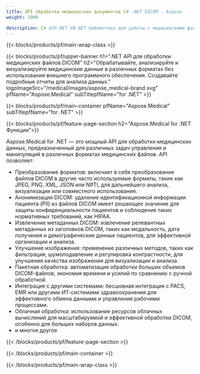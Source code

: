 ```yaml
---
title: API обработки медицинских документов C# .NET DICOM - Aspose 
weight: 1000

description: C# ASP.NET VB.NET библиотека для работы с медицинскими файлами DICOM. 
---
```


{{< blocks/products/pf/main-wrap-class >}}

{{< blocks/products/pf/upper-banner h1=".NET API для обработки медицинских файлов DICOM" h2="Обрабатывайте, анализируйте и визуализируйте медицинские данные в различных форматах без использования внешнего программного обеспечения. Создавайте подробные отчеты для анализа данных." logoImageSrc="/medical/images/aspose_medical-brand.svg" pfName="Aspose.Medical" subTitlepfName="for .NET" >}}

{{< blocks/products/pf/main-container pfName="Aspose.Medical" subTitlepfName="for .NET" >}}

{{< blocks/products/pf/feature-page-section h2="Aspose.Medical for .NET Функции">}}

<p>Aspose.Medical for .NET — это мощный API для обработки медицинских данных, предназначенный для различных задач управления и манипуляций в различных форматах медицинских файлов. API позволяет:</p>

<ul>
<li>Преобразование форматов: включает в себя преобразование файлов DICOM в другие часто используемые форматы, такие как JPEG, PNG, XML, JSON или NIfTI, для дальнейшего анализа, визуализации или совместного использования.</li>
<li>Анонимизация DICOM: удаление идентификационной информации пациента (PII) из файлов DICOM имеет решающее значение для защиты конфиденциальности пациентов и соблюдения таких нормативных требований, как HIPAA.</li>
<li>Извлечение метаданных DICOM: извлечение релевантных метаданных из заголовков DICOM, таких как модальность, дата получения и демографические данные пациентов, для эффективной организации и анализа.</li>
<li>Улучшение изображения: применение различных методов, таких как фильтрация, шумоподавление и регулировка контрастности, для улучшения качества изображения для визуализации и анализа.</li>
<li>Пакетная обработка: автоматизация обработки больших объемов DICOM-файлов, экономия времени и усилий по сравнению с ручной обработкой.</li>
<li>Интеграция с другими системами: бесшовная интеграция с PACS, EMR или другими ИТ-системами здравоохранения для эффективного обмена данными и управления рабочими процессами.</li>
<li>Облачная обработка: использование ресурсов облачных вычислений для масштабируемой и эффективной обработки DICOM, особенно для больших наборов данных.</li>
<li>и многое другое</li>
</ul>

{{< /blocks/products/pf/feature-page-section >}}

{{< /blocks/products/pf/main-container >}}

{{< /blocks/products/pf/main-wrap-class >}}